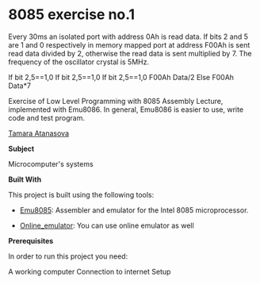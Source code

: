 # 8085 exercise no.1

Every 30ms an isolated port with address 0Ah is read
data. If bits 2 and 5 are 1 and 0 respectively in memory
mapped port at address F00Ah is sent read
data divided by 2, otherwise the read data is sent
multiplied by 7. The frequency of the oscillator crystal is
5MHz.

 If bit 2,5==1,0 If bit 2,5==1,0 If bit 2,5==1,0
 F00Ah Data/2
 Else
 F00Ah Data*7 


Exercise of Low Level Programming with 8085 Assembly Lecture, implemented with Emu8086.
In general, Emu8086 is easier to use, write code and test program. 


[Tamara Atanasova ](https://github.com/tamaraatanasova)



**Subject**

Microcomputer's systems

**Built With**

This project is built using the following tools:

- [Emu8085](https://8085-emulator.soft112.com/download.html): Assembler and emulator for the Intel 8085 microprocessor.

- [Online_emulator](https://www.sim8085.com/): You can use online emulator as well

**Prerequisites**

In order to run this project you need:

A working computer
Connection to internet
Setup







